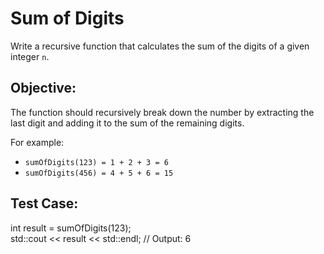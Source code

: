# Sum of Digits

Write a recursive function that calculates the sum of the digits of a given integer `n`.


## Objective:
The function should recursively break down the number by extracting the last digit and adding it to the sum of the remaining digits.

For example:
- `sumOfDigits(123) = 1 + 2 + 3 = 6`
- `sumOfDigits(456) = 4 + 5 + 6 = 15`


## Test Case:

int result = sumOfDigits(123);  
std::cout << result << std::endl;  // Output: 6
